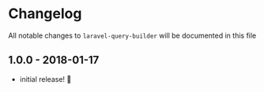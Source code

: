 # Changelog

All notable changes to `laravel-query-builder` will be documented in this file

## 1.0.0 - 2018-01-17

- initial release! 🎉
